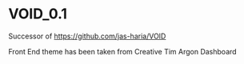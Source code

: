 # VOID_0.1
Successor of https://github.com/jas-haria/VOID

Front End theme has been taken from Creative Tim Argon Dashboard
